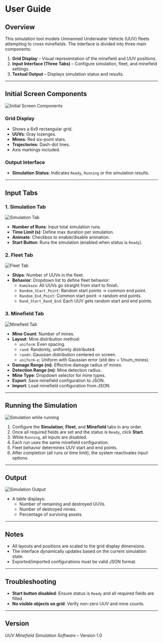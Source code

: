 # User Guide

## Overview

This simulation tool models Unmanned Underwater Vehicle (UUV) fleets attempting to cross minefields. The interface is divided into three main components:

1. **Grid Display** – Visual representation of the minefield and UUV positions.
2. **Input Interface (Three Tabs)** – Configure simulation, fleet, and minefield settings.
3. **Textual Output** – Displays simulation status and results.

---

## Initial Screen Components
![Initial Screen Components][def_0]

### Grid Display

- Shows a 6x9 rectangular grid.
- **UUVs**: Gray lozenges.
- **Mines**: Red six-point stars.
- **Trajectories**: Dash-dot lines.
- Axis markings included.

### Output Interface
- **Simulation Status**: Indicates `Ready`, `Running` or the simulation results.

---

## Input Tabs

### 1. Simulation Tab
![Simulation Tab][def_1]

- **Number of Runs**: Input total simulation runs.
- **Time Limit (s)**: Define max duration per simulation.
- **Animate**: Checkbox to enable/disable animation.
- **Start Button**: Runs the simulation (enabled when status is `Ready`).

### 2. Fleet Tab
![Fleet Tab][def_2]

- **Ships**: Number of UUVs in the fleet.
- **Behavior**: Dropdown list to define fleet behavior:
  - `Kamikaze`: All UUVs go straight from start to finish.
  - `Random_Start_Point`: Random start points → common end point.
  - `Random_End_Point`: Common start point → random end points.
  - `Rand_Start_Rand_End`: Each UUV gets random start and end points.

### 3. Minefield Tab
![Minefield Tab][def_3]

- **Mine Count**: Number of mines.
- **Layout**: Mine distribution method:
  - `uniform`: Even spacing.
  - `rand`: Randomly, uniformly distributed.
  - `randn`: Gaussian distribution centered on screen.
  - `uniform-e`: Uniform with Gaussian error (std dev = 1/num_mines).
- **Damage Range (m)**: Effective damage radius of mines.
- **Detection Range (m)**: Mine detection radius.
- **Mine Type**: Dropdown selector for mine types.
- **Export**: Save minefield configuration to JSON.
- **Import**: Load minefield configuration from JSON.

---

## Running the Simulation
![Simulation while running][def_4]

1. Configure the **Simulation**, **Fleet**, and **Minefield** tabs in any order.
2. Once all required fields are set and the status is `Ready`, click **Start**.
3. While `Running`, all inputs are disabled.
4. Each run uses the same minefield configuration.
5. Fleet behavior determines UUV start and end points.
6. After completion (all runs or time limit), the system reactivates input options.

---

## Output
![Simulation Output][def_5]

- A table displays:
  - Number of remaining and destroyed UUVs.
  - Number of destroyed mines.
  - Percentage of surviving assets.

---

## Notes

- All layouts and positions are scaled to the grid display dimensions.
- The interface dynamically updates based on the current simulation state.
- Exported/imported configurations must be valid JSON format.

---

## Troubleshooting

- **Start button disabled**: Ensure status is `Ready` and all required fields are filled.
- **No visible objects on grid**: Verify non-zero UUV and mine counts.

---

## Version

*UUV Minefield Simulation Software* – Version 1.0


[def_0]: ./Images/Initial_Screen_Components.svg
[def_1]: ./Images/Simulation_tab.svg
[def_2]: ./Images/Fleet_tab.svg
[def_3]: ./Images/Minefield_tab.svg
[def_4]: ./Images/Simulation_running.svg
[def_5]: ./Images/Sim_output.svg
